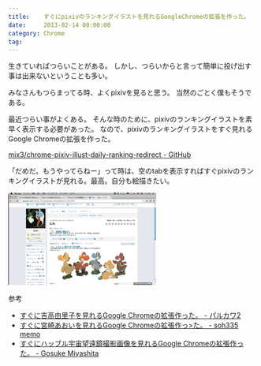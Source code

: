 ```yaml
---
title:    すぐにpixivのランキングイラストを見れるGoogleChromeの拡張を作った。
date:     2013-02-14 00:00:00
category: Chrome
tag:
---
```


生きていればつらいことがある。
しかし、つらいからと言って簡単に投げ出す事は出来ないということも多い。

みなさんもつらまってる時、よくpixivを見ると思う。
当然のごとく僕もそうである。

最近つらい事がよくある。
そんな時のために、pixivのランキングイラストを素早く表示する必要があった。
なので、pixivのランキングイラストをすぐ見れるGoogle Chromeの拡張を作った。

[mix3/chrome-pixiv-illust-daily-ranking-redirect - GitHub](https://github.com/mix3/chrome-pixiv-illust-daily-ranking-redirect)

「だめだ。もうやってらねー」って時は、空のtabを表示すればすぐpixivのランキングイラストが見れる。最高。自分も絵描きたい。

<a href="/images/20130214/pixiv-illust-daily-ranking-redirect.png"><img src="/images/20130214/pixiv-illust-daily-ranking-redirect.png" width="300" /></a>

参考

* [すぐに吉高由里子を見れるGoogle Chromeの拡張作った。 - パルカワ2](http://blog.hisaichi5518.com/entry/2013/02/01/003820)
* [すぐに宮崎あおいを見れるGoogle Chromeの拡張作っ>た。 - soh335 memo](http://soh335.hatenablog.com/entry/2013/02/10/011039)
* [すぐにハッブル宇宙望遠鏡撮影画像を見れるGoogle Chromeの拡張作った。 - Gosuke Miyashita](http://mizzy.org/blog/2013/02/11/1/)

